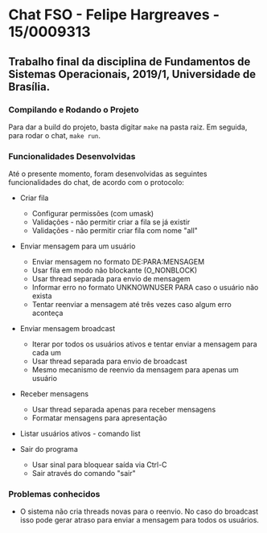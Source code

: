 # Chat FSO - Felipe Hargreaves - 15/0009313

## Trabalho final da disciplina de Fundamentos de Sistemas Operacionais, 2019/1, Universidade de Brasília.

### Compilando e Rodando o Projeto
Para dar a build do projeto, basta digitar `make` na pasta raiz. Em seguida, para rodar o chat, `make run`.

### Funcionalidades Desenvolvidas

Até o presente momento, foram desenvolvidas as seguintes funcionalidades do chat, de acordo com o protocolo:

- Criar fila
  - Configurar permissões (com umask)
  - Validações - não permitir criar a fila se já existir
  - Validações - não permitir criar fila com nome "all"

- Enviar mensagem para um usuário
  - Enviar mensagem no formato DE:PARA:MENSAGEM
  - Usar fila em modo não blockante (O_NONBLOCK)
  - Usar thread separada para envio de mensagem
  - Informar erro no formato UNKNOWNUSER PARA caso o usuário não exista
  - Tentar reenviar a mensagem até três vezes caso algum erro aconteça

- Enviar mensagem broadcast
  - Iterar por todos os usuários ativos e tentar enviar a mensagem para cada um
  - Usar thread separada para envio de broadcast
  - Mesmo mecanismo de reenvio da mensagem para apenas um usuário

- Receber mensagens
  - Usar thread separada apenas para receber mensagens
  - Formatar mensagens para apresentação

- Listar usuários ativos - comando list

- Sair do programa
  - Usar sinal para bloquear saída via Ctrl-C
  - Sair através do comando "sair"

### Problemas conhecidos
 - O sistema não cria threads novas para o reenvio. No caso do broadcast isso pode gerar atraso para enviar a mensagem para todos os usuários.